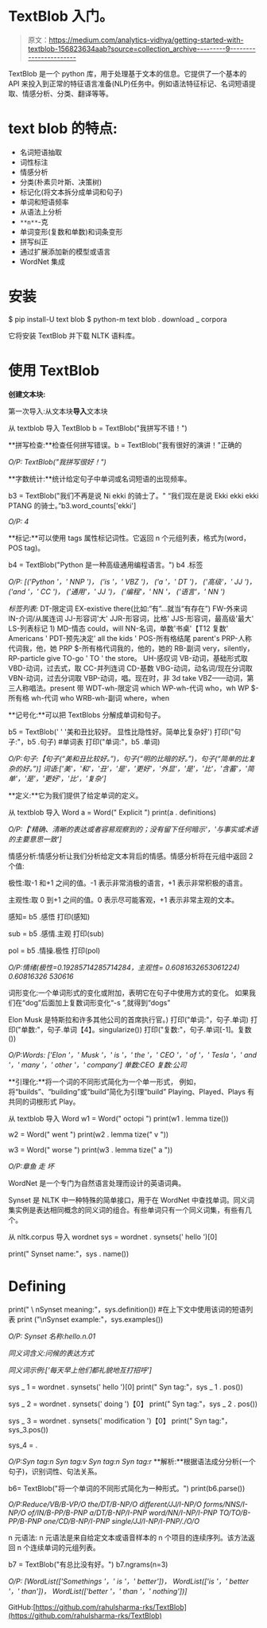 # TextBlob 入门。

> 原文：<https://medium.com/analytics-vidhya/getting-started-with-textblob-156823634aab?source=collection_archive---------9----------------------->

TextBlob 是一个 python 库，用于处理基于文本的信息。它提供了一个基本的 API 来投入到正常的特征语言准备(NLP)任务中。例如语法特征标记、名词短语提取、情感分析、分类、翻译等等。

# **text blob 的特点:**

*   名词短语抽取
*   词性标注
*   情感分析
*   分类(朴素贝叶斯、决策树)
*   标记化(将文本拆分成单词和句子)
*   单词和短语频率
*   从语法上分析
*   `**n**`-克
*   单词变形(复数和单数)和词条变形
*   拼写纠正
*   通过扩展添加新的模型或语言
*   WordNet 集成

# **安装**

$ pip install-U text blob
$ python-m text blob . download _ corpora

它将安装 TextBlob 并下载 NLTK 语料库。

# 使用 TextBlob

**创建文本块:**

第一次导入:从文本块**导入**文本块

从 textblob 导入 TextBlob
b = TextBlob("我拼写不错！")

**拼写检查:**检查任何拼写错误。b = TextBlob("我有很好的演讲！"正确的

*O/P: TextBlob("我拼写很好！")*

**字数统计:**统计给定句子中单词或名词短语的出现频率。

b3 = TextBlob("我们不再是说 Ni ekki 的骑士了。"
“我们现在是说 Ekki ekki ekki PTANG 的骑士。”b3.word_counts['ekki']

*O/P: 4*

**标记:**可以使用 tags 属性标记词性。它返回 n 个元组列表，格式为(word，POS tag)。

b4 = TextBlob("Python 是一种高级通用编程语言。")
b4 .标签

*O/P: [('Python '，' NNP ')，
('is '，' VBZ ')，
('a '，' DT ')，
('高级'，' JJ ')，
('and '，' CC ')，
('通用'，' JJ ')，
('编程'，' NN '，
('语言'，' NN ')*

*标签列表:*
DT-限定词
EX-existive there(比如:“有”…就当“有存在”)
FW-外来词
IN-介词/从属连词
JJ-形容词'大'
JJR-形容词，比格'
JJS-形容词，最高级'最大'
LS-列表标记 1)
MD-情态 could，will
NN-名词，单数'书桌'【T12 复数' Americans '
PDT-预先决定' all the kids '
POS-所有格结尾 parent's
PRP-人称代词我，他，她
PRP $-所有格代词我的，他的，她的
RB-副词 very，silently，
RP-particle give
TO-go ' TO ' the store。
UH-感叹词
VB-动词，基础形式取
VBD-动词，过去式，取
CC-并列连词
CD-基数
VBG-动词，动名词/现在分词取
VBN-动词，过去分词取
VBP-动词，唱。现在时，非 3d take
VBZ——动词，第三人称唱法。present 带
WDT-wh-限定词 which
WP-wh-代词 who，wh
WP $-所有格 wh-代词 who
WRB-wh-副词 where，when

**记号化:**可以把 TextBlobs 分解成单词和句子。

b5 = TextBlob(' ' '美和丑比较好。
显性比隐性好。简单比复杂好')
打印("句子:"，b5 .句子)
#单词表
打印("单词:"，b5 .单词)

*O/P:句子:【句子(“美和丑比较好。”)，句子(“明的比暗的好。”)，句子(“简单的比复杂的好。”)]
词语:['美'，'和'，'丑'，'是'，'更好'，'外显'，'是'，'比'，'含蓄'，'简单'，'是'，'更好'，'比'，'复杂']*

**定义:**它为我们提供了给定单词的定义。

从 textblob 导入 Word
a = Word(" Explicit ")
print(a . definitions)

*O/P:【‘精确、清晰的表达或者容易观察到的；没有留下任何暗示'，'与事实或术语的主要意思一致']*

情感分析:情感分析让我们分析给定文本背后的情感。情感分析将在元组中返回 2 个值:

极性:取-1 和+1 之间的值。-1 表示非常消极的语言，+1 表示非常积极的语言。

主观性:取 0 到+1 之间的值。0 表示尽可能客观，+1 表示非常主观的文本。

感知= b5 .感悟
打印(感知)

sub = b5 .感情.主观
打印(sub)

pol = b5 .情操.极性
打印(pol)

*O/P:情绪(极性=0.19285714285714284，主观性= 0.6081632653061224)
0.60816326 530616*

词形变化:一个单词形式的变化或附加，表明它在句子中使用方式的变化。
如果我们在“dog”后面加上复数词形变化“-s ”,就得到“dogs”

Elon Musk 是特斯拉和许多其他公司的首席执行官。)
打印("单词:"，句子.单词)
打印("单数:"，句子.单词【4】。singularize())
打印("复数:"，句子.单词[-1]。复数())

*O/P:Words: ['Elon '，' Musk '，' is '，' the '，' CEO '，' of '，' Tesla '，' and '，' many '，' other '，' company']
单数:CEO
复数:公司*

**引理化:**将一个词的不同形式简化为一个单一形式，
例如，将“builds”、“building”或“build”简化为引理“build”
Playing、Played、Plays 有共同的词根形式 Play。

从 textblob 导入 Word
w1 = Word(" octopi ")
print(w1 . lemma tize())

w2 = Word(" went ")
print(w2 . lemma tize(" v "))

w3 = Word(" worse ")
print(w3 . lemma tize(" a "))

*O/P:章鱼
走
坏*

WordNet 是一个专门为自然语言处理而设计的英语词典。

Synset 是 NLTK 中一种特殊的简单接口，用于在 WordNet 中查找单词。同义词集实例是表达相同概念的同义词的组合。有些单词只有一个同义词集，有些有几个。

从 nltk.corpus 导入 wordnet
sys = wordnet . synsets(' hello ')[0]

print(" Synset name:"，sys . name())
# Defining
print(" \ nSynset meaning:"，sys.definition())
#在上下文中使用该词的短语列表
print ("\nSynset example:"，sys.examples())

*O/P: Synset 名称:hello.n.01*

*同义词含义:问候的表达方式*

*同义词示例:[‘每天早上他们都礼貌地互打招呼’]*

sys _ 1 = wordnet . synsets(' hello ')[0]
print(" Syn tag:"，sys _ 1 . pos())

sys _ 2 = wordnet . synsets(' doing ')【0】
print(" Syn tag:"，sys _ 2 . pos())

sys _ 3 = wordnet . synsets(' modification ')【0】
print(" Syn tag:"，sys_3.pos())

sys_4 = .

*O/P:Syn tag:n
Syn tag:v
Syn tag:n
Syn tag:r* **解析:**根据语法成分分析(一个句子)，识别词性、句法关系。

b6= TextBlob("将一个单词的不同形式简化为一种形式。")
print(b6.parse())

*O/P:Reduce/VB/B-VP/O the/DT/B-NP/O different/JJ/I-NP/O forms/NNS/I-NP/O of/IN/B-PP/B-PNP a/DT/B-NP/I-PNP word/NN/I-NP/I-PNP TO/TO/B-PP/B-PNP one/CD/B-NP/I-PNP single/JJ/I-NP/I-PNP/./O/O*

n 元语法: n 元语法是来自给定文本或语音样本的 n 个项目的连续序列。该方法返回 n 个连续单词的元组列表。

b7 = TextBlob("有总比没有好。")
b7.ngrams(n=3)

*O/P: [WordList(['Somethings '，' is '，' better'])，
WordList(['is '，' better '，' than'])，
WordList(['better '，' than '，' nothing'])]*

GitHub:[https://github.com/rahulsharma-rks/TextBlob](https://github.com/rahulsharma-rks/TextBlob)